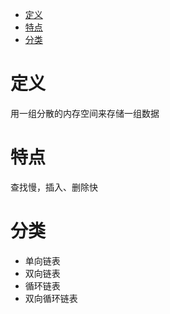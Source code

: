 * [定义](#定义)
* [特点](#特点)
* [分类](#分类)

# 定义 #
用一组分散的内存空间来存储一组数据
# 特点 #
查找慢，插入、删除快
# 分类 #
  - 单向链表
  - 双向链表
  - 循环链表
  - 双向循环链表